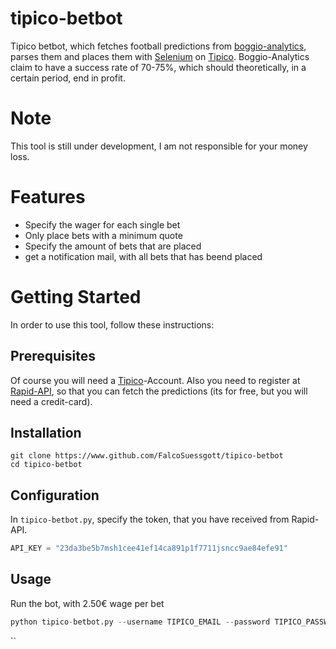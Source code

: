 # tipico-betbot
Tipico betbot, which fetches football predictions from [boggio-analytics](https://boggio-analytics.com/fp-api/), parses them and places them with [Selenium](https://www.seleniumhq.org/) on [Tipico](https://www.tipico.de/en/online-sports-betting/).
Boggio-Analytics claim to have a success rate of 70-75%, which should theoretically, in a certain period, end in profit.

# Note
This tool is still under development, I am not responsible for your money loss.

# Features
* Specify the wager for each single bet
* Only place bets with a minimum quote
* Specify the amount of bets that are placed
* get a notification mail, with all bets that has beend placed

# Getting Started
In order to use this tool, follow these instructions:

## Prerequisites
Of course you will need a [Tipico](https://www.tipico.de/en/online-sports-betting/)-Account.
Also you need to register at [Rapid-API](https://rapidapi.com/boggio-analytics/api/football-prediction), so that you can fetch the predictions (its for free, but you will need a credit-card).
 
## Installation
```shell script
git clone https://www.github.com/FalcoSuessgott/tipico-betbot
cd tipico-betbot
```

## Configuration
In `tipico-betbot.py`, specify the token, that you have received from Rapid-API.

```python
API_KEY = "23da3be5b7msh1cee41ef14ca891p1f7711jsncc9ae84efe91"
``` 

## Usage
Run the bot, with 2.50€ wage per bet

```python
python tipico-betbot.py --username TIPICO_EMAIL --password TIPICO_PASSWORD --wager 2.50 -H
```
``
